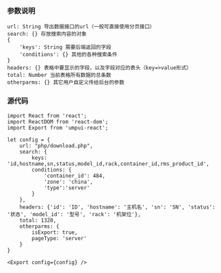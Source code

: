 ### 参数说明
    url: String 导出数据接口的url（一般可直接使用分页接口）
    search: {} 存放搜索内容的对象 
    {   
        'keys': String 需要后端返回的字段
        'conditions': {} 其他的各种搜索条件
    }  
    headers: {} 表格中要显示的字段，以及字段对应的表头（key=>value形式）
    total: Number 当前表格所有数据的总条数   
    otherparms: {} 其它用户自定义传给后台的参数
### 源代码  
 
```
import React from 'react';
import ReactDOM from 'react-dom';
import Export from 'umpui-react';

let config = {
    url: "php/download.php",   
    search: {
        keys: 'id,hostname,sn,status,model_id,rack,container_id,rms_product_id', 
        conditions: {     
            'container_id': 484,
            'zone': 'china',
            'type':'server'
        }
    },
    headers: {'id': 'ID', 'hostname': '主机名', 'sn': 'SN', 'status': '状态', 'model_id': '型号', 'rack': '机架位'},
    total: 1320,
    otherparms: {
        isExport: true,
        pageType: 'server'
    }
}
    
<Export config={config} />

```
